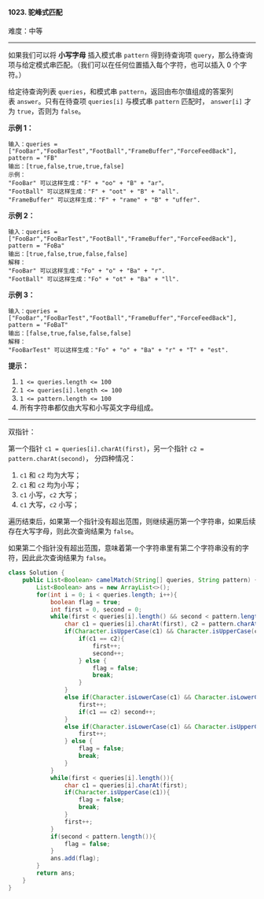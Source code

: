 #### 1023. 驼峰式匹配

难度：中等

---

如果我们可以将 **小写字母** 插入模式串 `pattern` 得到待查询项 `query`，那么待查询项与给定模式串匹配。（我们可以在任何位置插入每个字符，也可以插入 0 个字符。）

给定待查询列表 `queries`，和模式串 `pattern`，返回由布尔值组成的答案列表 `answer`。只有在待查项 `queries[i]` 与模式串 `pattern` 匹配时， `answer[i]` 才为 `true`，否则为 `false`。

 **示例 1：** 

```
输入：queries = ["FooBar","FooBarTest","FootBall","FrameBuffer","ForceFeedBack"], pattern = "FB"
输出：[true,false,true,true,false]
示例：
"FooBar" 可以这样生成："F" + "oo" + "B" + "ar"。
"FootBall" 可以这样生成："F" + "oot" + "B" + "all".
"FrameBuffer" 可以这样生成："F" + "rame" + "B" + "uffer".
```

 **示例 2：** 

```
输入：queries = ["FooBar","FooBarTest","FootBall","FrameBuffer","ForceFeedBack"], pattern = "FoBa"
输出：[true,false,true,false,false]
解释：
"FooBar" 可以这样生成："Fo" + "o" + "Ba" + "r".
"FootBall" 可以这样生成："Fo" + "ot" + "Ba" + "ll".
```

 **示例 3：** 

```
输入：queries = ["FooBar","FooBarTest","FootBall","FrameBuffer","ForceFeedBack"], pattern = "FoBaT"
输出：[false,true,false,false,false]
解释： 
"FooBarTest" 可以这样生成："Fo" + "o" + "Ba" + "r" + "T" + "est".
```

 **提示：** 

1.  `1 <= queries.length <= 100`
2.  `1 <= queries[i].length <= 100`
3.  `1 <= pattern.length <= 100`
4.  所有字符串都仅由大写和小写英文字母组成。

---

双指针：

第一个指针 `c1 = queries[i].charAt(first)`，另一个指针 `c2 = pattern.charAt(second)`， 分四种情况：

1. `c1` 和 `c2` 均为大写；
2. `c1` 和 `c2` 均为小写；
3. `c1` 小写，`c2` 大写；
4. `c1` 大写，`c2` 小写；

遍历结束后，如果第一个指针没有超出范围，则继续遍历第一个字符串，如果后续存在大写字母，则此次查询结果为 `false`。

如果第二个指针没有超出范围，意味着第一个字符串里有第二个字符串没有的字符，因此此次查询结果为 `false`。

```Java
class Solution {
    public List<Boolean> camelMatch(String[] queries, String pattern) {
        List<Boolean> ans = new ArrayList<>();
        for(int i = 0; i < queries.length; i++){
            boolean flag = true;
            int first = 0, second = 0;
            while(first < queries[i].length() && second < pattern.length()){
                char c1 = queries[i].charAt(first), c2 = pattern.charAt(second);
                if(Character.isUpperCase(c1) && Character.isUpperCase(c2)){
                    if(c1 == c2){
                        first++;
                        second++;
                    } else {
                        flag = false;
                        break;
                    }
                }
                else if(Character.isLowerCase(c1) && Character.isLowerCase(c2)){
                    first++;
                    if(c1 == c2) second++;
                }
                else if(Character.isLowerCase(c1) && Character.isUpperCase(c2)){
                    first++;
                } else {
                    flag = false;
                    break;
                }
            }
            while(first < queries[i].length()){
                char c1 = queries[i].charAt(first);
                if(Character.isUpperCase(c1)){
                    flag = false;
                    break;
                }
                first++;
            }
            if(second < pattern.length()){
                flag = false;
            }
            ans.add(flag);
        }
        return ans;
    }
}
```